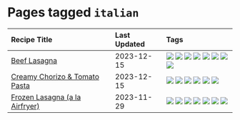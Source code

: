 # Pages tagged `italian`

|Recipe Title|Last Updated|Tags
|:---|:---|:---|
|[Beef Lasagna](../recipes/beeflasagna.md)|2023-12-15|[![](https://img.shields.io/badge/tag-baked-1754e4)](../tags/baked.md) [![](https://img.shields.io/badge/tag-beef-5d33f3)](../tags/beef.md) [![](https://img.shields.io/badge/tag-dairy-208450)](../tags/dairy.md) [![](https://img.shields.io/badge/tag-dinner-5b6ac0)](../tags/dinner.md) [![](https://img.shields.io/badge/tag-easy-d5a11)](../tags/easy.md) [![](https://img.shields.io/badge/tag-italian-95446)](../tags/italian.md) [![](https://img.shields.io/badge/tag-pasta-4d8aaa)](../tags/pasta.md) [![](https://img.shields.io/badge/tag-stovetop-517a72)](../tags/stovetop.md)|
|[Creamy Chorizo & Tomato Pasta](../recipes/creamychorizotomatopasta.md)|2023-12-15|[![](https://img.shields.io/badge/tag-boiled-f53bfe)](../tags/boiled.md) [![](https://img.shields.io/badge/tag-dairy-208450)](../tags/dairy.md) [![](https://img.shields.io/badge/tag-dinner-5b6ac0)](../tags/dinner.md) [![](https://img.shields.io/badge/tag-italian-95446)](../tags/italian.md) [![](https://img.shields.io/badge/tag-pasta-4d8aaa)](../tags/pasta.md) [![](https://img.shields.io/badge/tag-stovetop-517a72)](../tags/stovetop.md)|
|[Frozen Lasagna (a la Airfryer)](../recipes/lasagnaairfryer.md)|2023-11-29|[![](https://img.shields.io/badge/tag-airfryer-94b8ca)](../tags/airfryer.md) [![](https://img.shields.io/badge/tag-cheesey-3a20e)](../tags/cheesey.md) [![](https://img.shields.io/badge/tag-easy-d5a11)](../tags/easy.md) [![](https://img.shields.io/badge/tag-italian-95446)](../tags/italian.md) [![](https://img.shields.io/badge/tag-mine-9acea8)](../tags/mine.md) [![](https://img.shields.io/badge/tag-pasta-4d8aaa)](../tags/pasta.md) [![](https://img.shields.io/badge/tag-reheating-e7673c)](../tags/reheating.md)|